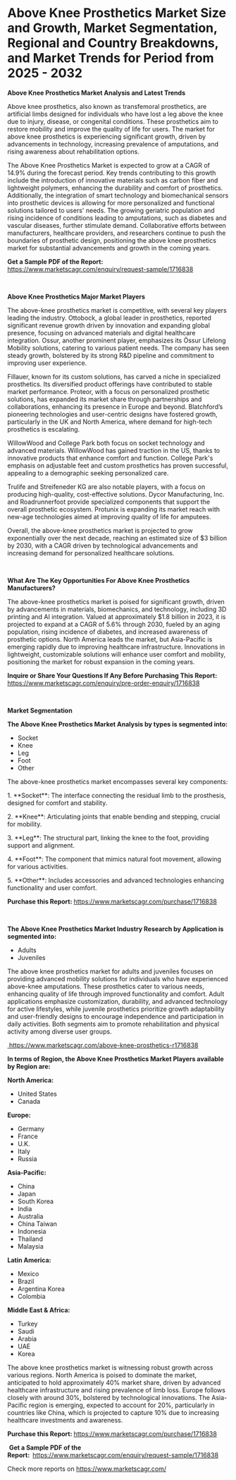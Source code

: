 <p><h1>Above Knee Prosthetics Market Size and Growth, Market Segmentation, Regional and Country Breakdowns, and Market Trends for Period from 2025 -  2032</h1></p><p><strong>Above Knee Prosthetics Market Analysis and Latest Trends</strong></p>
<p><p>Above knee prosthetics, also known as transfemoral prosthetics, are artificial limbs designed for individuals who have lost a leg above the knee due to injury, disease, or congenital conditions. These prosthetics aim to restore mobility and improve the quality of life for users. The market for above knee prosthetics is experiencing significant growth, driven by advancements in technology, increasing prevalence of amputations, and rising awareness about rehabilitation options.</p><p>The Above Knee Prosthetics Market is expected to grow at a CAGR of 14.9% during the forecast period. Key trends contributing to this growth include the introduction of innovative materials such as carbon fiber and lightweight polymers, enhancing the durability and comfort of prosthetics. Additionally, the integration of smart technology and biomechanical sensors into prosthetic devices is allowing for more personalized and functional solutions tailored to users' needs. The growing geriatric population and rising incidence of conditions leading to amputations, such as diabetes and vascular diseases, further stimulate demand. Collaborative efforts between manufacturers, healthcare providers, and researchers continue to push the boundaries of prosthetic design, positioning the above knee prosthetics market for substantial advancements and growth in the coming years.</p></p>
<p><strong>Get a Sample PDF of the Report:&nbsp;</strong> <a href="https://www.marketscagr.com/enquiry/request-sample/1716838?utm_campaign=2940&utm_medium=2&utm_source=Github&utm_content=ia&utm_term=03032025&utm_id=above-knee-prosthetics">https://www.marketscagr.com/enquiry/request-sample/1716838</a></p>
<p>&nbsp;</p>
<p><strong>Above Knee Prosthetics Major Market Players</strong></p>
<p><p>The above-knee prosthetics market is competitive, with several key players leading the industry. Ottobock, a global leader in prosthetics, reported significant revenue growth driven by innovation and expanding global presence, focusing on advanced materials and digital healthcare integration. Ossur, another prominent player, emphasizes its Össur Lifelong Mobility solutions, catering to various patient needs. The company has seen steady growth, bolstered by its strong R&D pipeline and commitment to improving user experience.</p><p>Fillauer, known for its custom solutions, has carved a niche in specialized prosthetics. Its diversified product offerings have contributed to stable market performance. Proteor, with a focus on personalized prosthetic solutions, has expanded its market share through partnerships and collaborations, enhancing its presence in Europe and beyond. Blatchford’s pioneering technologies and user-centric designs have fostered growth, particularly in the UK and North America, where demand for high-tech prosthetics is escalating.</p><p>WillowWood and College Park both focus on socket technology and advanced materials. WillowWood has gained traction in the US, thanks to innovative products that enhance comfort and function. College Park's emphasis on adjustable feet and custom prosthetics has proven successful, appealing to a demographic seeking personalized care.</p><p>Trulife and Streifeneder KG are also notable players, with a focus on producing high-quality, cost-effective solutions. Dycor Manufacturing, Inc. and Roadrunnerfoot provide specialized components that support the overall prosthetic ecosystem. Protunix is expanding its market reach with new-age technologies aimed at improving quality of life for amputees.</p><p>Overall, the above-knee prosthetics market is projected to grow exponentially over the next decade, reaching an estimated size of $3 billion by 2030, with a CAGR driven by technological advancements and increasing demand for personalized healthcare solutions.</p></p>
<p>&nbsp;</p>
<p><strong>What Are The Key Opportunities For Above Knee Prosthetics Manufacturers?</strong></p>
<p><p>The above-knee prosthetics market is poised for significant growth, driven by advancements in materials, biomechanics, and technology, including 3D printing and AI integration. Valued at approximately $1.8 billion in 2023, it is projected to expand at a CAGR of 5.6% through 2030, fueled by an aging population, rising incidence of diabetes, and increased awareness of prosthetic options. North America leads the market, but Asia-Pacific is emerging rapidly due to improving healthcare infrastructure. Innovations in lightweight, customizable solutions will enhance user comfort and mobility, positioning the market for robust expansion in the coming years.</p></p>
<p><strong>Inquire or Share Your Questions If Any Before Purchasing This Report:</strong> <a href="https://www.marketscagr.com/enquiry/pre-order-enquiry/1716838?utm_campaign=2940&utm_medium=2&utm_source=Github&utm_content=ia&utm_term=03032025&utm_id=above-knee-prosthetics">https://www.marketscagr.com/enquiry/pre-order-enquiry/1716838</a></p>
<p>&nbsp;</p>
<p><strong>Market Segmentation</strong></p>
<p><strong>The Above Knee Prosthetics Market Analysis by types is segmented into:</strong></p>
<p><ul><li>Socket</li><li>Knee</li><li>Leg</li><li>Foot</li><li>Other</li></ul></p>
<p><p>The above-knee prosthetics market encompasses several key components: </p><p>1. **Socket**: The interface connecting the residual limb to the prosthesis, designed for comfort and stability.</p><p>2. **Knee**: Articulating joints that enable bending and stepping, crucial for mobility.</p><p>3. **Leg**: The structural part, linking the knee to the foot, providing support and alignment.</p><p>4. **Foot**: The component that mimics natural foot movement, allowing for various activities.</p><p>5. **Other**: Includes accessories and advanced technologies enhancing functionality and user comfort.</p></p>
<p><strong>Purchase this Report:&nbsp;</strong><a href="https://www.marketscagr.com/purchase/1716838?utm_campaign=2940&utm_medium=2&utm_source=Github&utm_content=ia&utm_term=03032025&utm_id=above-knee-prosthetics">https://www.marketscagr.com/purchase/1716838</a></p>
<p>&nbsp;</p>
<p><strong>The Above Knee Prosthetics Market Industry Research by Application is segmented into:</strong></p>
<p><ul><li>Adults</li><li>Juveniles</li></ul></p>
<p><p>The above knee prosthetics market for adults and juveniles focuses on providing advanced mobility solutions for individuals who have experienced above-knee amputations. These prosthetics cater to various needs, enhancing quality of life through improved functionality and comfort. Adult applications emphasize customization, durability, and advanced technology for active lifestyles, while juvenile prosthetics prioritize growth adaptability and user-friendly designs to encourage independence and participation in daily activities. Both segments aim to promote rehabilitation and physical activity among diverse user groups.</p></p>
<p><a href="https://www.marketscagr.com/above-knee-prosthetics-r1716838?utm_campaign=2940&utm_medium=2&utm_source=Github&utm_content=ia&utm_term=03032025&utm_id=above-knee-prosthetics">&nbsp;https://www.marketscagr.com/above-knee-prosthetics-r1716838</a></p>
<p><strong>In terms of Region, the Above Knee Prosthetics Market Players available by Region are:</strong></p>
<p>
    <p> <strong> North America: </strong>
        <ul>
            <li>United States</li>
            <li>Canada</li>
        </ul>
        </p> 
    <p> <strong> Europe: </strong>
        <ul>
            <li>Germany</li>
            <li>France</li>
            <li>U.K.</li>
            <li>Italy</li>
            <li>Russia</li>
        </ul>
        </p> 
    <p> <strong> Asia-Pacific: </strong>
        <ul>
            <li>China</li>
            <li>Japan</li>
            <li>South Korea</li>
            <li>India</li>
            <li>Australia</li>
            <li>China Taiwan</li>
            <li>Indonesia</li>
            <li>Thailand</li>
            <li>Malaysia</li>
        </ul>
        </p> 
    <p> <strong> Latin America: </strong>
        <ul>
            <li>Mexico</li>
            <li>Brazil</li>
            <li>Argentina Korea</li>
            <li>Colombia</li>
        </ul>
        </p> 
    <p> <strong> Middle East & Africa: </strong>
        <ul>
            <li>Turkey</li>
            <li>Saudi</li>
            <li>Arabia</li>
            <li>UAE</li>
            <li>Korea</li>
        </ul>
    </p>
    </p>
<p><p>The above knee prosthetics market is witnessing robust growth across various regions. North America is poised to dominate the market, anticipated to hold approximately 40% market share, driven by advanced healthcare infrastructure and rising prevalence of limb loss. Europe follows closely with around 30%, bolstered by technological innovations. The Asia-Pacific region is emerging, expected to account for 20%, particularly in countries like China, which is projected to capture 10% due to increasing healthcare investments and awareness.</p></p>
<p><strong>Purchase this Report: </strong><a href="https://www.marketscagr.com/purchase/1716838?utm_campaign=2940&utm_medium=2&utm_source=Github&utm_content=ia&utm_term=03032025&utm_id=above-knee-prosthetics">https://www.marketscagr.com/purchase/1716838</a></p>
<p>&nbsp;<strong>Get a Sample PDF of the Report:&nbsp;&nbsp;</strong><a href="https://www.marketscagr.com/enquiry/request-sample/1716838?utm_campaign=2940&utm_medium=2&utm_source=Github&utm_content=ia&utm_term=03032025&utm_id=above-knee-prosthetics">https://www.marketscagr.com/enquiry/request-sample/1716838</a></p>
<p><strong></strong></p>
<p>Check more reports on <a href="https://www.marketscagr.com/?utm_campaign=2940&utm_medium=2&utm_source=Github&utm_content=ia&utm_term=03032025&utm_id=above-knee-prosthetics">https://www.marketscagr.com/</a></p>